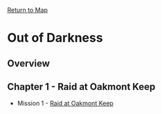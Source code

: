 [Return to Map](https://barry4356.pythonanywhere.com/aof_interactive_map?showBattles=on)

# Out of Darkness

## Overview

## Chapter 1 - Raid at Oakmont Keep
* Mission 1 - [Raid at Oakmont Keep](RaidAtOakmont.md)
